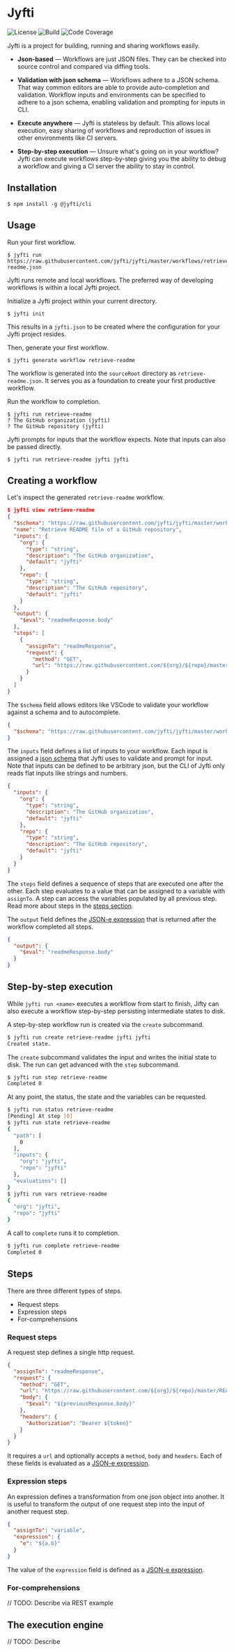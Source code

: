 # Jyfti

![License](https://img.shields.io/github/license/jyfti/jyfti) ![Build](https://img.shields.io/github/workflow/status/jyfti/jyfti/CI) ![Code Coverage](https://img.shields.io/codecov/c/github/jyfti/jyfti)

Jyfti is a project for building, running and sharing workflows easily.

- **Json-based** — Workflows are just JSON files. They can be checked into source control and compared via diffing tools.

- **Validation with json schema** — Workflows adhere to a JSON schema. That way common editors are able to provide auto-completion and validation. Workflow inputs and environments can be specified to adhere to a json schema, enabling validation and prompting for inputs in CLI.

- **Execute anywhere** — Jyfti is stateless by default. This allows local execution, easy sharing of workflows and reproduction of issues in other environments like CI servers.

- **Step-by-step execution** — Unsure what's going on in your workflow? Jyfti can execute workflows step-by-step giving you the ability to debug a workflow and giving a CI server the ability to stay in control.

## Installation

```
$ npm install -g @jyfti/cli
```

## Usage

Run your first workflow.

```
$ jyfti run https://raw.githubusercontent.com/jyfti/jyfti/master/workflows/retrieve-readme.json
```

Jyfti runs remote and local workflows.
The preferred way of developing workflows is within a local Jyfti project.

Initialize a Jyfti project within your current directory.

```
$ jyfti init
```

This results in a `jyfti.json` to be created where the configuration for your Jyfti project resides.

Then, generate your first workflow.

```
$ jyfti generate workflow retrieve-readme
```

The workflow is generated into the `sourceRoot` directory as `retrieve-readme.json`.
It serves you as a foundation to create your first productive workflow.

Run the workflow to completion.

```
$ jyfti run retrieve-readme
? The GitHub organization (jyfti)
? The GitHub repository (jyfti)
```

Jyfti prompts for inputs that the workflow expects.
Note that inputs can also be passed directly.

```
$ jyfti run retrieve-readme jyfti jyfti
```

## Creating a workflow

Let's inspect the generated `retrieve-readme` workflow.

```json
$ jyfti view retrieve-readme
{
  "$schema": "https://raw.githubusercontent.com/jyfti/jyfti/master/workflow-schema.json",
  "name": "Retrieve README file of a GitHub repository",
  "inputs": {
    "org": {
      "type": "string",
      "description": "The GitHub organization",
      "default": "jyfti"
    },
    "repo": {
      "type": "string",
      "description": "The GitHub repository",
      "default": "jyfti"
    }
  },
  "output": {
    "$eval": "readmeResponse.body"
  },
  "steps": [
    {
      "assignTo": "readmeResponse",
      "request": {
        "method": "GET",
        "url": "https://raw.githubusercontent.com/${org}/${repo}/master/README.md"
      }
    }
  ]
}
```

The `$schema` field allows editors like VSCode to validate your workflow against a schema and to autocomplete.

```json
{
  "$schema": "https://raw.githubusercontent.com/jyfti/jyfti/master/workflow-schema.json"
}
```

The `inputs` field defines a list of inputs to your workflow.
Each input is assigned a [json schema](https://json-schema.org/) that Jyfti uses to validate and prompt for input.
Note that inputs can be defined to be arbitrary json, but the CLI of Jyfti only reads flat inputs like strings and numbers.

```json
{
  "inputs": {
    "org": {
      "type": "string",
      "description": "The GitHub organization",
      "default": "jyfti"
    },
    "repo": {
      "type": "string",
      "description": "The GitHub repository",
      "default": "jyfti"
    }
  }
}
```

The `steps` field defines a sequence of steps that are executed one after the other.
Each step evaluates to a value that can be assigned to a variable with `assignTo`.
A step can access the variables populated by all previous step.
Read more about steps in the [steps section](#steps).

The `output` field defines the [JSON-e expression](https://json-e.js.org/) that is returned after the workflow completed all steps.

```json
{
  "output": {
    "$eval": "readmeResponse.body"
  }
}
```

## Step-by-step execution

While `jyfti run <name>` executes a workflow from start to finish, Jifty can also execute a workflow step-by-step persisting intermediate states to disk.

A step-by-step workflow run is created via the `create` subcommand.

```bash
$ jyfti run create retrieve-readme jyfti jyfti
Created state.
```

The `create` subcommand validates the input and writes the initial state to disk.
The run can get advanced with the `step` subcommand.

```bash
$ jyfti run step retrieve-readme
Completed 0
```

At any point, the status, the state and the variables can be requested.

```bash
$ jyfti run status retrieve-readme
[Pending] At step [0]
$ jyfti run state retrieve-readme
{
  "path": [
    0
  ],
  "inputs": {
    "org": "jyfti",
    "repo": "jyfti"
  },
  "evaluations": []
}
$ jyfti run vars retrieve-readme
{
  "org": "jyfti",
  "repo": "jyfti"
}
```

A call to `complete` runs it to completion.

```bash
$ jyfti run complete retrieve-readme
Completed 0
```

## Steps

There are three different types of steps.

- Request steps
- Expression steps
- For-comprehensions

### Request steps

A request step defines a single http request.

```json
{
  "assignTo": "readmeResponse",
  "request": {
    "method": "GET",
    "url": "https://raw.githubusercontent.com/${org}/${repo}/master/README.md",
    "body": {
      "$eval": "${previousResponse.body}"
    },
    "headers": {
      "Authorization": "Bearer ${token}"
    }
  }
}
```

It requires a `url` and optionally accepts a `method`, `body` and `headers`.
Each of these fields is evaluated as a [JSON-e expression](https://json-e.js.org/).

### Expression steps

An expression defines a transformation from one json object into another.
It is useful to transform the output of one request step into the input of another request step.

```json
{
  "assignTo": "variable",
  "expression": {
    "e": "${a.b}"
  }
}
```

The value of the `expression` field is defined as a [JSON-e expression](https://json-e.js.org/).

### For-comprehensions

// TODO: Describe via REST example

## The execution engine

// TODO: Describe
